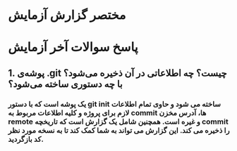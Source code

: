 
# مختصر گزارش آزمایش


# پاسخ سوالات آخر آزمایش 

## 1. پوشه‌ی .git چیست؟ چه اطلاعاتی در آن ذخیره می‌شود؟ با چه دستوری ساخته می‌شود؟

### یک پوشه است که با دستور git init ساخته می شود و حاوی تمام اطلاعات لازم برای پروژه و کلیه اطلاعات مربوط به commit ها، آدرس مخزن remote و غیره است. همچنین شامل یک گزارش است که تاریخچه commit را ذخیره می کند. این گزارش می تواند به شما کمک کند تا به نسخه مورد نظر کد بازگردید.
